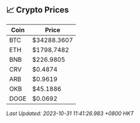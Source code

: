 ## 📈 Crypto Prices

| Coin | Price |
| ---- | ----- |
| BTC | $34288.3607 |
| ETH | $1798.7482 |
| BNB | $226.9805 |
| CRV | $0.4874 |
| ARB | $0.9619 |
| OKB | $45.1886 |
| DOGE | $0.0692 |

_Last Updated: 2023-10-31 11:41:26.983 +0800 HKT_